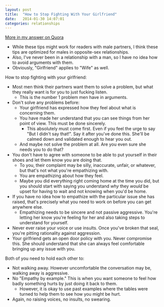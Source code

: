 ```yaml
---
layout: post
title:  "How to Stop Fighting With Your Girlfriend"
date:   2014-01-30 14:07:01
categories: relationships
---
```


[More in my answer on Quora](https://www.quora.com/How-can-I-not-argue-with-my-girlfriend/answer/Adam-Kochanowicz)

- While these tips might work for readers with male partners, I think these tips are optimized for males in opposite-sex relationships.
- Also, I've never been in a relationship with a man, so I have no idea how to avoid arguments with them.
- Obviously, "Girlfriend" applies to "Wife" as well.

How to stop fighting with your girlfriend:

- Most men think their partners want them to solve a problem, but what they really want is for you to just fucking listen.
  - This is the number 1 problem men have in arguments.
- Don't solve any problems before:
  - Your girlfriend has expressed how they feel about what is concerning them.
  - You have made her understand that you can see things from her point of view. This must be done sincerely.
    - This absolutely must come first. Even if you feel the urge to say "But I didn't say that!". Say it after you've done this. She'll be calmed down and validated enough to hear you out.
  - And maybe not solve the problem at all. Are you even sure she needs you to do that?
- You don't have to agree with someone to be able to put yourself in their shoes and let them know you are doing that.
  - To you, their complaint may be silly, inaccurate, unfair, or whatever, but that's not what you're empathizing with.
  - You are empathizing about how they feel.
  - Maybe you did everything right coming home at the time you did, but you should start with saying you understand *why* they *would* be upset for having to wait and not knowing when you'd be home.
- If you have no idea how to empathize with the particular issue she has raised, that's precisely what you need to work on before you can get anywhere else.
  - Empathizing needs to be sincere and not passive aggressive. You're letting her know you're feeling for her and also taking steps to understand for yourself.
- Never ever raise your voice or use insults. Once you've broken that seal, you're pitting rationality against aggression.
- Your girlfriend gets an open door policy with you. Never compromise this. She should understand that she can always feel comfortable bringing up any issue with you.

Both of you need to hold each other to:

- Not walking away. However uncomfortable the conversation may be, walking away is aggressive.
- No "Empathy by example." This is when you want someone to feel how badly something hurts by just doing it back to them.
  - However, it is okay to use past examples where the tables were turned to help them to see how you might be hurt.
- Again, no raising voices, no insults, no swearing.
